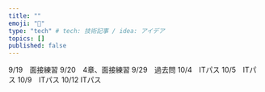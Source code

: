 ```yaml
---
title: ""
emoji: "📝"
type: "tech" # tech: 技術記事 / idea: アイデア
topics: []
published: false
---
```

9/19　面接練習
9/20　4章、面接練習
9/29　過去問
10/4　ITパス
10/5　ITパス
10/9　ITパス
10/12 ITパス